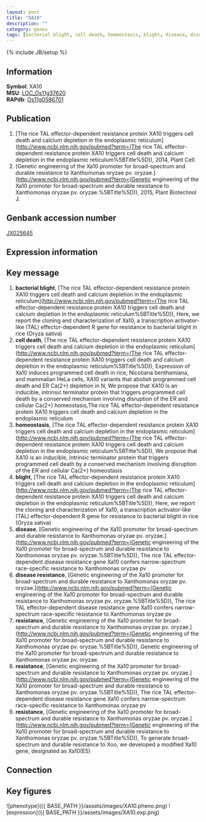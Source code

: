 ```yaml
---
layout: post
title: "XA10"
description: ""
category: genes
tags: [bacterial blight, cell death, homeostasis, blight, disease, disease resistance, resistance, Gene]
---
```

{% include JB/setup %}

## Information
__Symbol__: XA10  
__MSU__: [LOC_Os11g37620](http://rice.plantbiology.msu.edu/cgi-bin/ORF_infopage.cgi?orf=LOC_Os11g37620)  
__RAPdb__: [Os11g0586701](http://rapdb.dna.affrc.go.jp/viewer/gbrowse_details/irgsp1?name=Os11g0586701)  

## Publication
1. [The rice TAL effector-dependent resistance protein XA10 triggers cell death and calcium depletion in the endoplasmic reticulum](http://www.ncbi.nlm.nih.gov/pubmed?term=(The rice TAL effector-dependent resistance protein XA10 triggers cell death and calcium depletion in the endoplasmic reticulum%5BTitle%5D)), 2014, Plant Cell.
2. [Genetic engineering of the Xa10 promoter for broad-spectrum and durable resistance to Xanthomonas oryzae pv. oryzae.](http://www.ncbi.nlm.nih.gov/pubmed?term=(Genetic engineering of the Xa10 promoter for broad-spectrum and durable resistance to Xanthomonas oryzae pv. oryzae.%5BTitle%5D)), 2015, Plant Biotechnol J.

## Genbank accession number
[JX025645](http://www.ncbi.nlm.nih.gov/nuccore/JX025645)

## Expression information

## Key message
1. __bacterial blight__, [The rice TAL effector-dependent resistance protein XA10 triggers cell death and calcium depletion in the endoplasmic reticulum](http://www.ncbi.nlm.nih.gov/pubmed?term=(The rice TAL effector-dependent resistance protein XA10 triggers cell death and calcium depletion in the endoplasmic reticulum%5BTitle%5D)),  Here, we report the cloning and characterization of Xa10, a transcription activator-like (TAL) effector-dependent R gene for resistance to bacterial blight in rice (Oryza sativa)
2. __cell death__, [The rice TAL effector-dependent resistance protein XA10 triggers cell death and calcium depletion in the endoplasmic reticulum](http://www.ncbi.nlm.nih.gov/pubmed?term=(The rice TAL effector-dependent resistance protein XA10 triggers cell death and calcium depletion in the endoplasmic reticulum%5BTitle%5D)),  Expression of Xa10 induces programmed cell death in rice, Nicotiana benthamiana, and mammalian HeLa cells, XA10 variants that abolish programmed cell death and ER Ca(2+) depletion in N, We propose that XA10 is an inducible, intrinsic terminator protein that triggers programmed cell death by a conserved mechanism involving disruption of the ER and cellular Ca(2+) homeostasis,The rice TAL effector-dependent resistance protein XA10 triggers cell death and calcium depletion in the endoplasmic reticulum
3. __homeostasis__, [The rice TAL effector-dependent resistance protein XA10 triggers cell death and calcium depletion in the endoplasmic reticulum](http://www.ncbi.nlm.nih.gov/pubmed?term=(The rice TAL effector-dependent resistance protein XA10 triggers cell death and calcium depletion in the endoplasmic reticulum%5BTitle%5D)),  We propose that XA10 is an inducible, intrinsic terminator protein that triggers programmed cell death by a conserved mechanism involving disruption of the ER and cellular Ca(2+) homeostasis
4. __blight__, [The rice TAL effector-dependent resistance protein XA10 triggers cell death and calcium depletion in the endoplasmic reticulum](http://www.ncbi.nlm.nih.gov/pubmed?term=(The rice TAL effector-dependent resistance protein XA10 triggers cell death and calcium depletion in the endoplasmic reticulum%5BTitle%5D)),  Here, we report the cloning and characterization of Xa10, a transcription activator-like (TAL) effector-dependent R gene for resistance to bacterial blight in rice (Oryza sativa)
5. __disease__, [Genetic engineering of the Xa10 promoter for broad-spectrum and durable resistance to Xanthomonas oryzae pv. oryzae.](http://www.ncbi.nlm.nih.gov/pubmed?term=(Genetic engineering of the Xa10 promoter for broad-spectrum and durable resistance to Xanthomonas oryzae pv. oryzae.%5BTitle%5D)),  The rice TAL effector-dependent disease resistance gene Xa10 confers narrow-spectrum race-specific resistance to Xanthomonas oryzae pv
6. __disease resistance__, [Genetic engineering of the Xa10 promoter for broad-spectrum and durable resistance to Xanthomonas oryzae pv. oryzae.](http://www.ncbi.nlm.nih.gov/pubmed?term=(Genetic engineering of the Xa10 promoter for broad-spectrum and durable resistance to Xanthomonas oryzae pv. oryzae.%5BTitle%5D)),  The rice TAL effector-dependent disease resistance gene Xa10 confers narrow-spectrum race-specific resistance to Xanthomonas oryzae pv
7. __resistance__, [Genetic engineering of the Xa10 promoter for broad-spectrum and durable resistance to Xanthomonas oryzae pv. oryzae.](http://www.ncbi.nlm.nih.gov/pubmed?term=(Genetic engineering of the Xa10 promoter for broad-spectrum and durable resistance to Xanthomonas oryzae pv. oryzae.%5BTitle%5D)), Genetic engineering of the Xa10 promoter for broad-spectrum and durable resistance to Xanthomonas oryzae pv. oryzae.
8. __resistance__, [Genetic engineering of the Xa10 promoter for broad-spectrum and durable resistance to Xanthomonas oryzae pv. oryzae.](http://www.ncbi.nlm.nih.gov/pubmed?term=(Genetic engineering of the Xa10 promoter for broad-spectrum and durable resistance to Xanthomonas oryzae pv. oryzae.%5BTitle%5D)),  The rice TAL effector-dependent disease resistance gene Xa10 confers narrow-spectrum race-specific resistance to Xanthomonas oryzae pv
9. __resistance__, [Genetic engineering of the Xa10 promoter for broad-spectrum and durable resistance to Xanthomonas oryzae pv. oryzae.](http://www.ncbi.nlm.nih.gov/pubmed?term=(Genetic engineering of the Xa10 promoter for broad-spectrum and durable resistance to Xanthomonas oryzae pv. oryzae.%5BTitle%5D)),  To generate broad-spectrum and durable resistance to Xoo, we developed a modified Xa10 gene, designated as Xa10(E5) 

## Connection

## Key figures
![phenotype]({{ BASE_PATH }}/assets/images/XA10.pheno.png)
![expression]({{ BASE_PATH }}/assets/images/XA10.exp.png)


